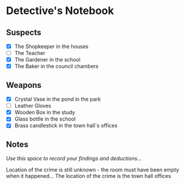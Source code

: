 # Detective's Notebook

## Suspects
- [x] The Shopkeeper in the houses
- [ ] The Teacher
- [x] The Gardener in the school
- [x] The Baker in the council chambers
## Weapons
- [x] Crystal Vase in the pond in the park
- [ ] Leather Gloves
- [x] Wooden Box in the study
- [x] Glass bottle in the school
- [x] Brass candlestick in the town hall´s offices 
## Notes
*Use this space to record your findings and deductions...*

Location of the crime is still unknown - the room must have been empty when it happened...
The location of the crime is the town hall offices
